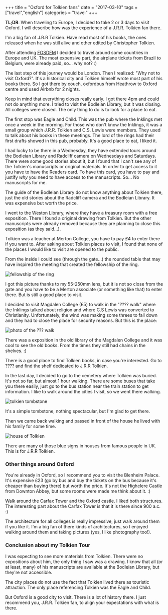 +++
title = "Oxford for Tolkien fans"
date = "2017-03-10"
tags = ["travel","english"]
categories = "travel"
+++

**TL;DR**: When traveling to Europe, I decided to take 2 or 3 days to visit
Oxford. I will describe how was the experience of a J.R.R. Tolkien fan there.

I'm a big fan of J.R.R Tolkien. Have read most of his books, the ones released
when he was still alive and other edited by Christopher Tolkien.

After attending [FOSDEM](http://fosdem.org) I decided to travel around some
countries in Europe and UK. The most expensive part, the airplane tickets from
Brazil to Belgium, were already paid, so... why not? :)

The last step of this journey would be London. Then I realized: "Why not to
visit Oxford?". It's a historical city and Tolkien himself wrote most part of
his books there. So I got there by couch, oxfordbus from Heathrow to Oxford
centre and used Airbnb for 2 nights.

Keep in mind that everything closes really early. I got there 4pm and could not
do anything more. I tried to visit the Bodleian Library, but it was closing. All
colleges were closed. The only thing to do is to look for a place to eat.

The first stop was Eagle and Child. This was the pub where the Inklings met once
a week in the morning. For those who don't know the Inklings, it was a small
group which J.R.R. Tolkien and C.S. Lewis were members. They used to talk about
his books in these meetings. The lord of the rings had their first drafts showed
in this pub, probably. It's a good place to eat, I liked it.

I had lucky to be there in a Wednesday, they have extended tours around the
Bodleian Library and Radcliff camera on Wednesdays and Saturdays. There were
some good stories about it, but I found that I can't see any of the Tolkien's
manuscripts or original materials. In order to get access to it you have to have
the Readers card. To have this card, you have to pay and justify *why* you need
to have access to the manuscripts. So... No manuscripts for me.

The guide of the Bodleian Library do not know anything about Tolkien there, just
the old stories about the Radcliff camera and the Bodleian Library. It was
expensive but worth the price.

I went to the Weston Library, where they have a treasury room with a free
exposition. There I found a original drawing from Tolkien. But the other
manuscripts were already removed because they are planning to close this
exposition (as they said...).

Tolkien was a teacher at Merton College, you have to pay £4 to enter there if
you want to. After asking about Tolkien places to visit, I found that none of
the places I would like to visit are opened to the public.

From the inside I could see (through the gate...) the rounded table that may
have inspired the meeting that created the fellowship of the ring.

![fellowship of the ring]()

I got this picture thanks to my 55-250mm lens, but it is not so close from the
gate and you have to be a Merton associate (or something like that) to enter
there. But is still a good place to visit.

I decided to visit Magdalen College (£5) to walk in the "???? walk" where the
Inklings talked about religion and where C.S Lewis was converted to
Christianity. Unfortunately, the wind was making some threes to fall down and
they had to close the place for security reasons. But this is the place:

![photo of the ??? walk]()

There was a exposition in the old library of the Magdalen College and it was
cool to see the old books. From the times they still had chains in the shelves. :)

There is a good place to find Tolkien books, in case you're interested. Go to
???? and find the shelf dedicated to J.R.R Tolkien.

In the last day, I decided to go to the cemetery where Tolkien was buried. It's
not so far, but almost 1 hour walking. There are some buses that take you there
easily, just go to the bus station near the train station to get information. I
like to walk around the cities I visit, so we went there walking.

![tolkien tombstone]()

It's a simple tombstone, nothing spectacular, but I'm glad to get there.

Then we came back walking and passed in front of the house he lived with his
family for some time.

![house of Tolkien]()

There are many of those blue signs in houses from famous people in UK. This is
for J.R.R Tolkien.

### Other things around Oxford

You're already in Oxford, so I recommend you to visit the Blenheim Palace. It's
expensive £23 (go by bus and buy the tickets on the bus because it's cheaper
than buying there) but worth the price. It's not the Highclere Castle from
Downton Abbey, but some rooms were made me think about it. :)

Walk around the Carfax Tower and the Oxford castle. I liked both structures. The
interesting part about the Carfax Tower is that it is there since 900 a.c. :)

The architecture for all colleges is really impressive, just walk around them if
you like it. I'm a big fan of there kinds of architectures, so I enjoyed walking
around them and taking pictures (yes, I like photography too!).

### Conclusion about my Tolkien Tour

I was expecting to see more materials from Tolkien. There were no expositions
about him, the only thing I saw was a drawing. I know that all (or at least,
many) of his manuscripts are available at the Bodleian Library, but they're not
accessible.

The city places do not use the fact that Tolkien lived there as touristic
attraction. The only place referencing Tolkien was the Eagle and Child.

But Oxford is a good city to visit. There is a lot of history there. I just
recommend you, J.R.R. Tolkien fan, to align your expectations with what is
there.
